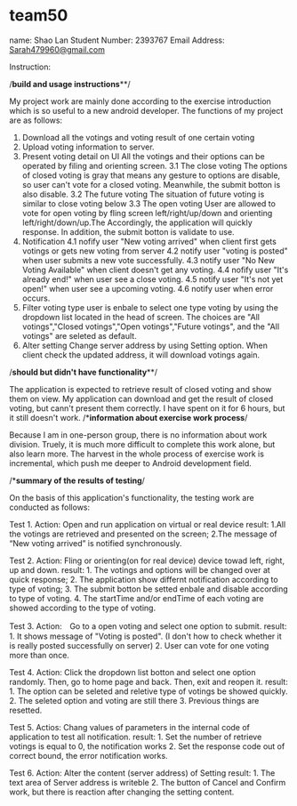 team50
======
name: Shao Lan
Student Number: 2393767
Email Address: Sarah479960@gmail.com

Instruction:

/****************************build and usage instructions******************************/

My project work are mainly done according to the exercise introduction which is so useful to a new android developer. The functions of my project are as follows:

1. Download all the votings and voting result of one certain voting
2. Upload voting information to server.
3. Present voting detail on UI
  All the votings and their options can be operated by filing and orienting screen.
  3.1 The close voting
       The options of closed voting is gray that means any gesture to options are  disable, so user can't vote for a                closed voting. Meanwhile, the submit botton is also disable.
  3.2 The future voting
      The situation of future voting is similar to close voting below
  3.3 The open voting
      User are allowed to vote for open voting by fling screen left/right/up/down and orienting left/right/down/up.The            Accordingly, the application will quickly response. In addition, the submit botton is validate to use.
4. Notification
  4.1 nofify user "New voting arrived" when client first gets votings or  gets new voting from server
  4.2 notify user "voting is posted" when user submits a new vote successfully.
  4.3 notify user "No New Voting Available" when client doesn't get any voting.
  4.4 nofify user "It's already end!" when user see a close voting.
  4.5 notify user "It's not yet open!" when user see a upcoming voting.
  4.6 notify user <error messag> when error occurs.
5. Filter voting type
  user is enbale to select one type voting by using the dropdown list located in the head of screen. The choices are          "All votings","Closed votings","Open votings","Future votings", and the "All votings" are seleted as default.
6. Alter setting
   Change server address by using Setting option. When client check the updated address, it will download votings again.

/****************************should but didn't have functionality******************************/

The application is expected to retrieve result of closed voting and show them on view. My application can download and get the result of closed voting, but cann't present them correctly. I have spent on it for 6 hours, but it still doesn't work. 
/***************************information about  exercise work process**************************/

Because I am in one-person group, there is no information about work division. Truely, it is much more difficult to complete this work alone, but also learn more. The harvest in the whole process of exercise work is incremental, which push me deeper to Android development field.

/***************************summary of the results of testing**************************/

On the basis of this application's functionality, the testing work are conducted as follows:

Test 1. Action: Open and run application on virtual or real device
        result: 1.All the votings are retrieved and presented on the screen; 
                2.The message of “New voting arrived” is notified synchronously.
        
Test 2. Action: Fling or orienting(on for real device) device towad left, right, up and down.
        result: 1. The votings and options will be changed over at quick response;
                2. The application show differnt notification according to type of voting;
                3. The submit botton be setted enbale and disable according to type of voting.
                4. The startTime and/or endTime of each voting are showed according to the type of voting.
              
Test 3. Action:　Go to a open voting and select one option to submit.
        result:  1. It shows message of "Voting is posted". (I don't how to check whether it is really posted successfully                    on server)
                 2. User can vote for one voting more than once.
         
        
Test 4. Action: Click the dropdown list botton and select one option randomly. Then, go to home page and back. Then, exit                 and reopen it.
         result: 1. The option can be seleted and reletive type of votings be showed quickly.
                 2. The seleted option and voting are still there
                 3. Previous things are resetted.
                 
Test 5. Actios: Chang values of parameters in the internal code of application to test all notification.
        result: 1. Set the number of retrieve votings is equal to 0, the notification works
                2. Set the response code out of correct bound, the error notification works. 
                
Test 6. Action: Alter the content (server address) of Setting
        result: 1. The text area of Server address is writeble
                2. The button of Cancel and Confirm work, but there is reaction after changing the setting content.
